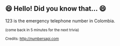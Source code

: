 ## :smile: Hello! Did you know that... :smile:
123 is the emergency telephone number in Colombia.

<sup>(come back in 5 minutes for the next trivia)</sup>


<sup>Credits: http://numbersapi.com</sup>

